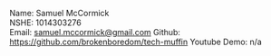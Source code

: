 Name: Samuel McCormick  
NSHE: 1014303276  
Email: samuel.mccormick@gmail.com
Github: https://github.com/brokenboredom/tech-muffin
Youtube Demo: n/a

